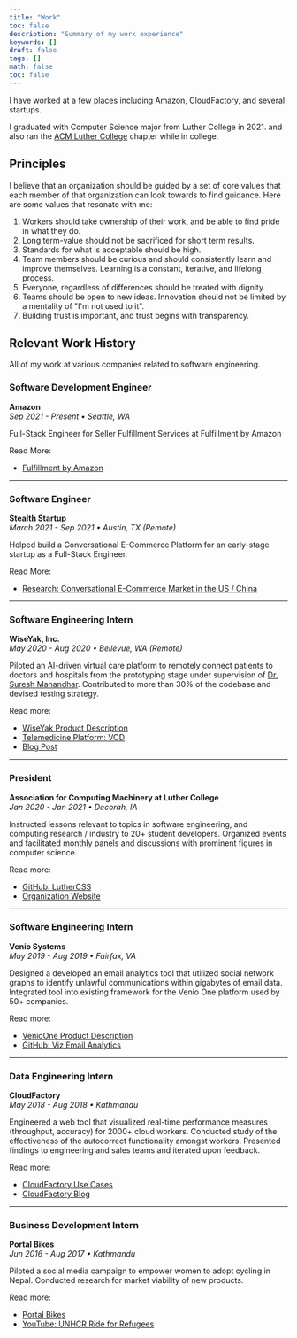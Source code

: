```yaml
---
title: "Work"
toc: false
description: "Summary of my work experience"
keywords: []
draft: false
tags: []
math: false
toc: false
---
```


I have worked at a few places including Amazon, CloudFactory, and several startups.

I graduated with Computer Science major from Luther College in 2021. and also ran the <a href="https://luthercss.github.io" target="_blank">ACM Luther College</a> chapter while in college. 

## Principles 

I believe that an organization should be guided by a set of core values that each member of that organization can look towards to find guidance. Here are some values that resonate with me:

1. Workers should take ownership of their work, and be able to find pride in what they do. 
2. Long term-value should not be sacrificed for short term results. 
3. Standards for what is acceptable should be high. 
4. Team members should be curious and should consistently learn and improve themselves. Learning is a constant, iterative, and lifelong process.
5. Everyone, regardless of differences should be treated with dignity. 
6. Teams should be open to new ideas. Innovation should not be limited by a mentality of "I'm not used to it".
7. Building trust is important, and trust begins with transparency. 

## Relevant Work History

All of my work at various companies related to software engineering.


### Software Development Engineer
**Amazon**
<br>*Sep 2021 - Present • Seattle, WA*

Full-Stack Engineer for Seller Fulfillment Services at Fulfillment by Amazon

Read More:
* [Fulfillment by Amazon](https://sell.amazon.com/fulfillment-by-amazon)

---

### Software Engineer
**Stealth Startup**
<br>*March 2021 - Sep 2021 • Austin, TX (Remote)*

Helped build a Conversational E-Commerce Platform for an early-stage startup as a Full-Stack Engineer.

Read More:
* [Research: Conversational E-Commerce Market in the US / China](https://swopnil.notion.site/Conversational-Commerce-Market-in-the-US-c07f4069f242483daab79b47b0818b8d)

---

### Software Engineering Intern
**WiseYak, Inc.**
<br>*May 2020 - Aug 2020 • Bellevue, WA (Remote)*

Piloted an AI-driven virtual care platform to remotely connect patients to doctors and hospitals from the prototyping stage under supervision of [Dr. Suresh Manandhar](https://pure.york.ac.uk/portal/en/researchers/suresh-manandhar(8203db62-862a-47f3-9507-71cba0d699a0).html). Contributed to more than 30% of the codebase and devised testing strategy.

Read more:
* [WiseYak Product Description](https://wiseyak.com/telemedicine/)
* [Telemedicine Platform: VOD](https://vod.wiseyak.com/login/?next=/)
* [Blog Post]()

---
### President
**Association for Computing Machinery at Luther College**
<br>*Jan 2020 - Jan 2021 • Decorah, IA*

Instructed lessons relevant to topics in software engineering, and computing research / industry to 20+ student developers. Organized events and facilitated monthly panels and discussions with prominent figures in computer science.

Read more:
* [GitHub: LutherCSS](https://github.com/luthercss)
* [Organization Website](https://luthercss.github.io/)

---
### Software Engineering Intern
**Venio Systems**
<br>*May 2019 - Aug 2019 • Fairfax, VA*

Designed a developed an email analytics tool that utilized social network graphs to identify unlawful communications within gigabytes of email data. Integrated tool into existing framework for the Venio One platform used by 50+ companies.

Read more:
* [VenioOne Product Description](https://www.veniosystems.com/ediscovery-software-venio-one-legal-discovery/)
* [GitHub: Viz Email Analytics](https://github.com/swopnilnep/viz-email-analytics)

---
### Data Engineering Intern
**CloudFactory**
<br>*May 2018 - Aug 2018 • Kathmandu*

Engineered a web tool that visualized real-time performance measures (throughput, accuracy) for 2000+ cloud workers. Conducted study of the effectiveness of the autocorrect functionality amongst workers. Presented findings to engineering and sales teams and iterated upon feedback.

Read more:
* [CloudFactory Use Cases](https://www.cloudfactory.com/use-cases)
* [CloudFactory Blog](https://blog.cloudfactory.com/)

---
### Business Development Intern
**Portal Bikes**
<br>*Jun 2016 - Aug 2017 • Kathmandu*

Piloted a social media campaign to empower women to adopt cycling in Nepal. Conducted research for market viability of new products.

Read more:
* [Portal Bikes](http://www.portalbikes.org/)
* [YouTube: UNHCR Ride for Refugees](https://www.youtube.com/watch?v=LAuvgSVJeHg)

